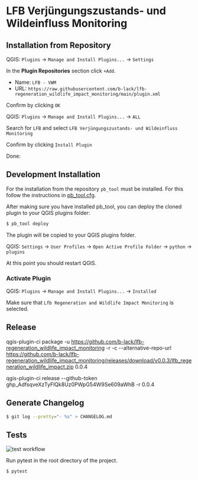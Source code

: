 # LFB Verjüngungszustands- und Wildeinfluss Monitoring

## Installation from Repository

QGIS: ``Plugins`` -> ``Manage and Install Plugins...`` -> ``Settings``

In the **Plugin Repositories** section click `+Add`.

- Name: `LFB - VWM`
- URL: `https://raw.githubusercontent.com/b-lack/lfb-regeneration_wildlife_impact_monitoring/main/plugin.xml`

Confirm by clicking `OK`

QGIS: ``Plugins`` -> ``Manage and Install Plugins...`` -> ``ALL``

Search for `LFB` and select `LFB Verjüngungszustands- und Wildeinfluss Monitoring`

Confirm by clicking `Install Plugin`

Done: 

## Development Installation

For the installation from the repository ``pb_tool`` must be installed. For this follow the instructions in [pb_tool.cfg](pb_tool.cfg).

After making sure you have installed pb_tool, you can deploy the cloned plugin to your QGIS plugins folder:

```bash
$ pb_tool deploy
```
The plugin will be copied to your QGIS plugins folder.

QGIS: ``Settings`` -> ``User Profiles`` -> ``Open Active Profile Folder`` -> ``python`` -> ``plugins``

At this point you should restart QGIS.

### Activate Plugin

QGIS: ``Plugins`` -> ``Manage and Install Plugins...`` -> ``Installed``

Make sure that ``Lfb Regeneration and Wildlife Impact Monitoring`` is selected.


## Release

qgis-plugin-ci package -u https://github.com/b-lack/lfb-regeneration_wildlife_impact_monitoring -r -c --alternative-repo-url https://github.com/b-lack/lfb-regeneration_wildlife_impact_monitoring/releases/download/v0.0.3/lfb_regeneration_wildlife_impact.zip 0.0.4 

qgis-plugin-ci release --github-token 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 -r  0.0.4

## Generate Changelog

```bash
$ git log --pretty="- %s" > CHANGELOG.md
```

## Tests

![test workflow](https://github.com/b-lack/lfb-regeneration_wildlife_impact_monitoring/actions/workflows/run-all-tests.yml/badge.svg)

Run pytest in the root directory of the project.

```bash
$ pytest
```